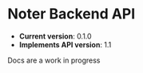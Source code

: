 # Noter Backend API

- **Current version**: 0.1.0
- **Implements API version**: 1.1

Docs are a work in progress